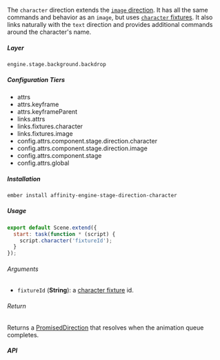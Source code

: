 The `character` direction extends the [`image` direction](#/stage/directions/image). It has all the same commands and behavior as an `image`, but uses [`character` fixtures](#/engine/fixtures/characters). It also links naturally with the `text` direction and provides additional commands around the character's name.

##### Layer

`engine.stage.background.backdrop`

##### Configuration Tiers

* attrs
* attrs.keyframe
* attrs.keyframeParent
* links.attrs
* links.fixtures.character
* links.fixtures.image
* config.attrs.component.stage.direction.character
* config.attrs.component.stage.direction.image
* config.attrs.component.stage
* config.attrs.global

##### Installation

```bash
ember install affinity-engine-stage-direction-character
```

##### Usage

```js
export default Scene.extend({
  start: task(function * (script) {
    script.character('fixtureId');
  }
});
```

###### Arguments

* `fixtureId` (**String**): a [character fixture](#/engine/fixtures/characters) id.

###### Return

Returns a [PromisedDirection](#/stage/directions#promised_direction) that resolves when the animation queue completes.

##### API
